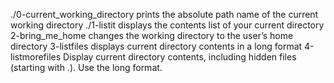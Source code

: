 ./0-current_working_directory prints the absolute path name of the current working directory
./1-listit displays the contents list of your current directory
2-bring_me_home changes the working directory to the user’s home directory
3-listfiles displays current directory contents in a long format
4-listmorefiles Display current directory contents, including hidden files (starting with .). Use the long format.
